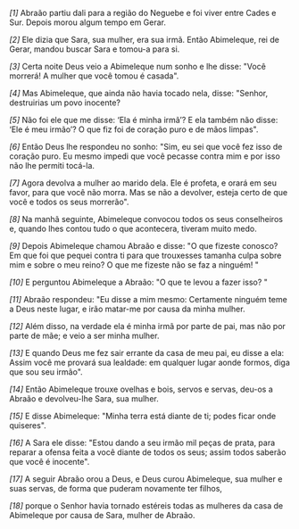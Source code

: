 *[1]* Abraão partiu dali para a região do Neguebe e foi viver entre Cades e Sur. Depois morou algum tempo em Gerar.

*[2]* Ele dizia que Sara, sua mulher, era sua irmã. Então Abimeleque, rei de Gerar, mandou buscar Sara e tomou-a para si.

*[3]* Certa noite Deus veio a Abimeleque num sonho e lhe disse: "Você morrerá! A mulher que você tomou é casada".

*[4]* Mas Abimeleque, que ainda não havia tocado nela, disse: "Senhor, destruirias um povo inocente?

*[5]* Não foi ele que me disse: ‘Ela é minha irmã’? E ela também não disse: ‘Ele é meu irmão’? O que fiz foi de coração puro e de mãos limpas".

*[6]* Então Deus lhe respondeu no sonho: "Sim, eu sei que você fez isso de coração puro. Eu mesmo impedi que você pecasse contra mim e por isso não lhe permiti tocá-la.

*[7]* Agora devolva a mulher ao marido dela. Ele é profeta, e orará em seu favor, para que você não morra. Mas se não a devolver, esteja certo de que você e todos os seus morrerão".

*[8]* Na manhã seguinte, Abimeleque convocou todos os seus conselheiros e, quando lhes contou tudo o que acontecera, tiveram muito medo.

*[9]* Depois Abimeleque chamou Abraão e disse: "O que fizeste conosco? Em que foi que pequei contra ti para que trouxesses tamanha culpa sobre mim e sobre o meu reino? O que me fizeste não se faz a ninguém! "

*[10]* E perguntou Abimeleque a Abraão: "O que te levou a fazer isso? "

*[11]* Abraão respondeu: "Eu disse a mim mesmo: Certamente ninguém teme a Deus neste lugar, e irão matar-me por causa da minha mulher.

*[12]* Além disso, na verdade ela é minha irmã por parte de pai, mas não por parte de mãe; e veio a ser minha mulher.

*[13]* E quando Deus me fez sair errante da casa de meu pai, eu disse a ela: Assim você me provará sua lealdade: em qualquer lugar aonde formos, diga que sou seu irmão".

*[14]* Então Abimeleque trouxe ovelhas e bois, servos e servas, deu-os a Abraão e devolveu-lhe Sara, sua mulher.

*[15]* E disse Abimeleque: "Minha terra está diante de ti; podes ficar onde quiseres".

*[16]* A Sara ele disse: "Estou dando a seu irmão mil peças de prata, para reparar a ofensa feita a você diante de todos os seus; assim todos saberão que você é inocente".

*[17]* A seguir Abraão orou a Deus, e Deus curou Abimeleque, sua mulher e suas servas, de forma que puderam novamente ter filhos,

*[18]* porque o Senhor havia tornado estéreis todas as mulheres da casa de Abimeleque por causa de Sara, mulher de Abraão.

